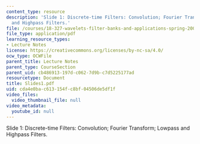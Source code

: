 ```yaml
---
content_type: resource
description: 'Slide 1: Discrete-time Filters: Convolution; Fourier Transform; Lowpass
  and Highpass Filters.'
file: /courses/18-327-wavelets-filter-banks-and-applications-spring-2003/cda4e0bac613154fc8bf04506de5df1f_Slides1.pdf
file_type: application/pdf
learning_resource_types:
- Lecture Notes
license: https://creativecommons.org/licenses/by-nc-sa/4.0/
ocw_type: OCWFile
parent_title: Lecture Notes
parent_type: CourseSection
parent_uid: cb486913-197d-c062-7d9b-c7d5225177ad
resourcetype: Document
title: Slides1.pdf
uid: cda4e0ba-c613-154f-c8bf-04506de5df1f
video_files:
  video_thumbnail_file: null
video_metadata:
  youtube_id: null
---
```

Slide 1: Discrete-time Filters: Convolution; Fourier Transform; Lowpass and Highpass Filters.